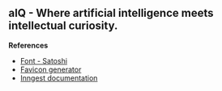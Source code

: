 ## aIQ - Where artificial intelligence meets intellectual curiosity.

**References**
- [Font - Satoshi](https://www.fontshare.com/fonts/satoshi)
- [Favicon generator](https://favicon.io/favicon-converter/)
- [Inngest documentation](https://www.inngest.com/docs)